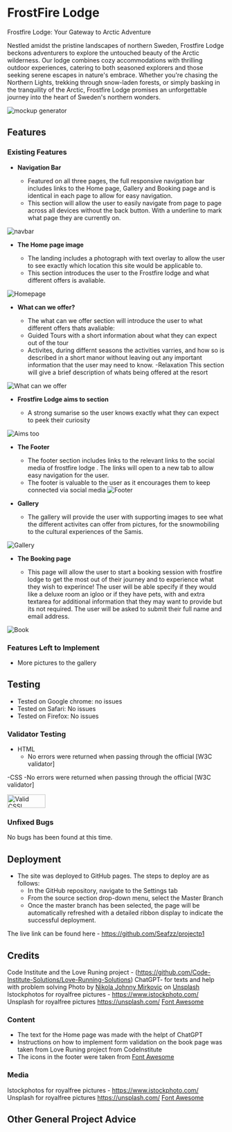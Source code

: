 # FrostFire Lodge

Frostfire Lodge: Your Gateway to Arctic Adventure

Nestled amidst the pristine landscapes of northern Sweden, Frostfire Lodge beckons adventurers to explore the untouched beauty of the Arctic wilderness. Our lodge combines cozy accommodations with thrilling outdoor experiences, catering to both seasoned explorers and those seeking serene escapes in nature's embrace. Whether you're chasing the Northern Lights, trekking through snow-laden forests, or simply basking in the tranquility of the Arctic, Frostfire Lodge promises an unforgettable journey into the heart of Sweden's northern wonders.

![mockup generator](https://github.com/Seafzz/images_in_readmepp1/assets/163156309/abd670c5-2dbb-4435-8423-d20cb4cf1dda)



## Features 


### Existing Features

- __Navigation Bar__

  - Featured on all three pages, the full responsive navigation bar includes links to the Home page, Gallery and Booking page and is identical in each page to allow for easy navigation.
  - This section will allow the user to easily navigate from page to page across all devices without the back button. With a underline to mark what page they are currently on.

![navbar](https://github.com/Seafzz/images_in_readmepp1/assets/163156309/e3a7bee9-748c-4476-b97f-62ea23c3d563)

- __The Home page image__

  - The landing includes a photograph with text overlay to allow the user to see exactly which location this site would be applicable to. 
  - This section introduces the user to the Frostfire lodge and what different offers is avaliable.

![Homepage](https://github.com/Seafzz/images_in_readmepp1/assets/163156309/afadc615-c47a-4129-9287-6df253146222)

- __What can we offer?__

  - The what can we offer section will introduce the user to what different offers thats avaliable:
  - Guided Tours
  with a short information about what they can expect out of the tour
  - Activites, 
  during differnt seasons the activities varries, and how so is described in a short manor without leaving out any important information that the user may need to know.
  -Relaxation
   This section will give a brief description of whats being offered at the resort 


![What can we offer](https://github.com/Seafzz/images_in_readmepp1/assets/163156309/1bab8d5e-b5d2-4c97-8063-3f16943f5484)

- __Frostfire Lodge aims to section__

  - A strong sumarise so the user knows exactly what they can expect to peek their curiosity

![Aims too](https://github.com/Seafzz/images_in_readmepp1/assets/163156309/2aaa6156-335a-4f6c-847b-bcc34ccde939)

- __The Footer__ 

  - The footer section includes links to the relevant links to the social media of frostfire lodge . The links will open to a new tab to allow easy navigation for the user. 
  - The footer is valuable to the user as it encourages them to keep connected via social media
![Footer](https://github.com/Seafzz/images_in_readmepp1/assets/163156309/37a3bfe4-8bb6-46df-a7be-f2a8709b92d8)

- __Gallery__

  - The gallery will provide the user with supporting images to see what the different activites can offer from pictures, for the snowmobiling to the cultural experiences of the Samis. 
  

![Gallery](https://github.com/Seafzz/images_in_readmepp1/assets/163156309/19c6d6dc-d839-45c7-a758-5d9f41fb32f7)

- __The Booking page__

  - This page will allow the user to start a booking session with frostfire lodge to get the most out of their journey and to experience what they wish to experince! 
  The user will be able specify if they would like a deluxe room an igloo or if they have pets, with and extra textarea for additional information that they may want to provide but its not required. The user will be asked to submit their full name and email address. 

![Book](https://github.com/Seafzz/images_in_readmepp1/assets/163156309/c95f5f48-0b65-4806-a248-451ee3b2aa45)


### Features Left to Implement

- More pictures to the gallery

## Testing 
- Tested on Google chrome: no issues
- Tested on Safari: No issues
- Tested on Firefox: No issues





### Validator Testing 

- HTML
  - No errors were returned when passing through the official [W3C validator]

 
-CSS
 -No errors were returned when passing through the official [W3C validator]
  <p>
    <a href="http://jigsaw.w3.org/css-validator/check/referer">
        <img style="border:0;width:88px;height:31px"
            src="http://jigsaw.w3.org/css-validator/images/vcss"
            alt="Valid CSS!" />
    </a>
</p>
    
### Unfixed Bugs
No bugs has been found at this time.




## Deployment


- The site was deployed to GitHub pages. The steps to deploy are as follows: 
  - In the GitHub repository, navigate to the Settings tab 
  - From the source section drop-down menu, select the Master Branch
  - Once the master branch has been selected, the page will be automatically refreshed with a detailed ribbon display to indicate the successful deployment. 

The live link can be found here - https://github.com/Seafzz/projectp1


## Credits 
Code Institute and the Love Runing project - (https://github.com/Code-Institute-Solutions/Love-Running-Solutions)
ChatGPT- for texts and help with problem solving
Photo by <a href="https://unsplash.com/@thejohnnyme?utm_content=creditCopyText&utm_medium=referral&utm_source=unsplash">Nikola Johnny Mirkovic</a> on <a href="https://unsplash.com/photos/woman-in-red-coat-and-black-pants-sitting-on-snow-covered-ground-beside-black-and-brown-vfaD7bscm7I?utm_content=creditCopyText&utm_medium=referral&utm_source=unsplash">Unsplash</a> 
Istockphotos for royalfree pictures - https://www.istockphoto.com/
Unsplash for royalfree pictures https://unsplash.com/
[Font Awesome](https://fontawesome.com/)




### Content 

- The text for the Home page was made with the helpt of ChatGPT
- Instructions on how to implement form validation on the book page was taken from Love Runing project from CodeInstitute 
- The icons in the footer were taken from [Font Awesome](https://fontawesome.com/)

### Media
Istockphotos for royalfree pictures - https://www.istockphoto.com/
Unsplash for royalfree pictures https://unsplash.com/
[Font Awesome](https://fontawesome.com/)


## Other General Project Advice


